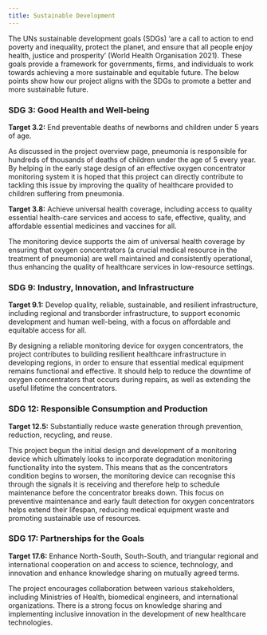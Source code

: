 ```yaml
---
title: Sustainable Development
---
```


The UNs sustainable development goals (SDGs) ‘are a call to action to end poverty and inequality, protect the planet, and ensure that all people enjoy health, justice and prosperity’ (World Health Organisation 2021). These goals provide a framework for governments, firms, and individuals to work towards achieving a more sustainable and equitable future. The below points show how our project aligns with the SDGs to promote a better and more sustainable future.

### SDG 3: Good Health and Well-being

**Target 3.2:** End preventable deaths of newborns and children under 5 years of age.  

As discussed in the project overview page, pneumonia is responsible for hundreds of thousands of deaths of children under the age of 5 every year. By helping in the early stage design of an effective oxygen concentrator monitoring system it is hoped that this project can directly contribute to tackling this issue by improving the quality of healthcare provided to children suffering from pneumonia.

**Target 3.8:** Achieve universal health coverage, including access to quality essential health-care services and access to safe, effective, quality, and affordable essential medicines and vaccines for all.  

The monitoring device supports the aim of universal health coverage by ensuring that oxygen concentrators (a crucial medical resource in the treatment of pneumonia) are well maintained and consistently operational, thus enhancing the quality of healthcare services in low-resource settings.

### SDG 9: Industry, Innovation, and Infrastructure

**Target 9.1:** Develop quality, reliable, sustainable, and resilient infrastructure, including regional and transborder infrastructure, to support economic development and human well-being, with a focus on affordable and equitable access for all.  

By designing a reliable monitoring device for oxygen concentrators, the project contributes to building resilient healthcare infrastructure in developing regions, in order to ensure that essential medical equipment remains functional and effective. It should help to reduce the downtime of oxygen concentrators that occurs during repairs, as well as extending the useful lifetime the concentrators.

### SDG 12: Responsible Consumption and Production

**Target 12.5:** Substantially reduce waste generation through prevention, reduction, recycling, and reuse.  

This project begun the initial design and development of a monitoring device which ultimately looks to incorporate degradation monitoring functionality into the system. This means that as the concentrators condition begins to worsen, the monitoring device can recognise this through the signals it is receiving and therefore help to schedule maintenance before the concentrator breaks down. This focus on preventive maintenance and early fault detection for oxygen concentrators helps extend their lifespan, reducing medical equipment waste and promoting sustainable use of resources.

### SDG 17: Partnerships for the Goals

**Target 17.6:** Enhance North-South, South-South, and triangular regional and international cooperation on and access to science, technology, and innovation and enhance knowledge sharing on mutually agreed terms.  

The project encourages collaboration between various stakeholders, including Ministries of Health, biomedical engineers, and international organizations. There is a strong focus on knowledge sharing and implementing inclusive innovation in the development of new healthcare technologies.
